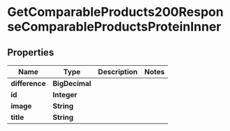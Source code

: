 

# GetComparableProducts200ResponseComparableProductsProteinInner


## Properties

| Name | Type | Description | Notes |
|------------ | ------------- | ------------- | -------------|
|**difference** | **BigDecimal** |  |  |
|**id** | **Integer** |  |  |
|**image** | **String** |  |  |
|**title** | **String** |  |  |



